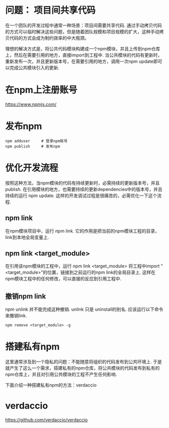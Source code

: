 # 问题： 项目间共享代码

在一个团队的开发过程中通常一种场景：项目间需要共享代码. 通过手动拷贝代码的方式可以临时解决这些问题，但是随着团队规模和项目规模的扩大，这种手动拷贝代码的方式会成为制约效率的中大瓶颈。

理想的解决方式是，将公共代码模块构建成一个npm模块，并且上传到npm仓库上，然后在需要引用的地方，直接import到工程中. 当公共模块的代码有更新时，重新发布一次，并且更新版本号，在需要引用的地方，调用一次npm update即可以完成公共模块引入的更新.


# 在npm上注册账号
https://www.npmjs.com/

# 发布npm
```
npm adduser     # 登录npm账号
npm publish     # 发布npm
```
# 优化开发流程
按照这种方法，当npm模块的代码有持续更新时，必需持续的更新版本号，并且publish.
在引用模块的地方，也需要持续的更新dependencies中的版本号，并且持续的运行 npm update.
这样的开发调试过程是很痛苦的，必需优化一下这个流程.

## npm link
在npm模块项目中，运行 npm link.
它的作用是把当前的npm模块工程的目录，link到本地全局变量上.
## npm link <target_module>
在引用该npm模块的工程中，运行 npm link <target_module>
将工程中import "<target_module>"的位置，链接到之前运行的npm link的全局目录上.
这样在npm模块工程中的任何修改，可以直接的反应到引用工程中.
## 撤销npm link
npm unlink 并不能完成这种撤销. unlink 只是 uninstall的别名.
应该运行以下命令来撤销link.
```
npm remove <target_module> -g
```





# 搭建私有npm

这里通常涉及到一个隐私的问题：不能随意将组织的代码发布到公共环境上. 
于是就产生了这么一个需求，搭建私有的npm仓库，将公共模块的代码发布到私有的npm仓库上，并且对引用公共模块的工程不产生任何影响. 

下面介绍一种搭建私有npm的方法：verdaccio

# verdaccio
https://github.com/verdaccio/verdaccio









